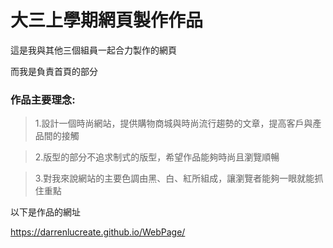 # 大三上學期網頁製作作品

這是我與其他三個組員一起合力製作的網頁  

而我是負責首頁的部分

### 作品主要理念:
 > 1.設計一個時尚網站，提供購物商城與時尚流行趨勢的文章，提高客戶與產品間的接觸
 
 > 2.版型的部分不追求制式的版型，希望作品能夠時尚且瀏覽順暢
 
 > 3.對我來說網站的主要色調由黑、白、紅所組成，讓瀏覽者能夠一眼就能抓住重點


以下是作品的網址

https://darrenlucreate.github.io/WebPage/
